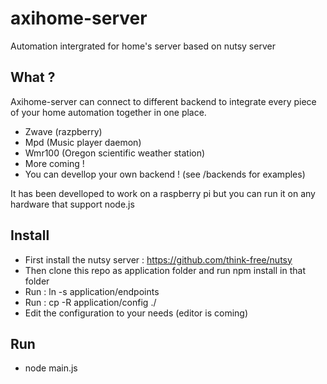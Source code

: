 axihome-server
==============

Automation intergrated for home's server based on nutsy server

What ?
------

Axihome-server can connect to different backend to integrate every piece of your home automation together in one place.

- Zwave (razpberry)
- Mpd (Music player daemon)
- Wmr100 (Oregon scientific weather station)
- More coming !
- You can devellop your own backend ! (see /backends for examples)

It has been develloped to work on a raspberry pi but you can run it on any hardware that support node.js

Install
-------

- First install the nutsy server : https://github.com/think-free/nutsy
- Then clone this repo as application folder and run npm install in that folder
- Run : ln -s application/endpoints
- Run : cp -R application/config ./
- Edit the configuration to your needs (editor is coming)

Run
---

- node main.js


